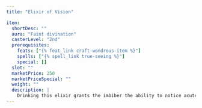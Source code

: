 ```yaml
---
title: "Elixir of Vision"

item:
  shortDesc: ""
  aura: "Faint divination"
  casterLevel: "2nd"
  prerequisites:
    feats: ["{% feat_link craft-wondrous-item %}"]
    spells: ["{% spell_link true-seeing %}"]
    special: []
  slot: ""
  marketPrice: 250
  marketPriceSpecial: ""
  weight: ""
  description: |
    Drinking this elixir grants the imbiber the ability to notice acute details with great accuracy (+10 competence bonus on _search_ checks for 1 hour).
---
```

